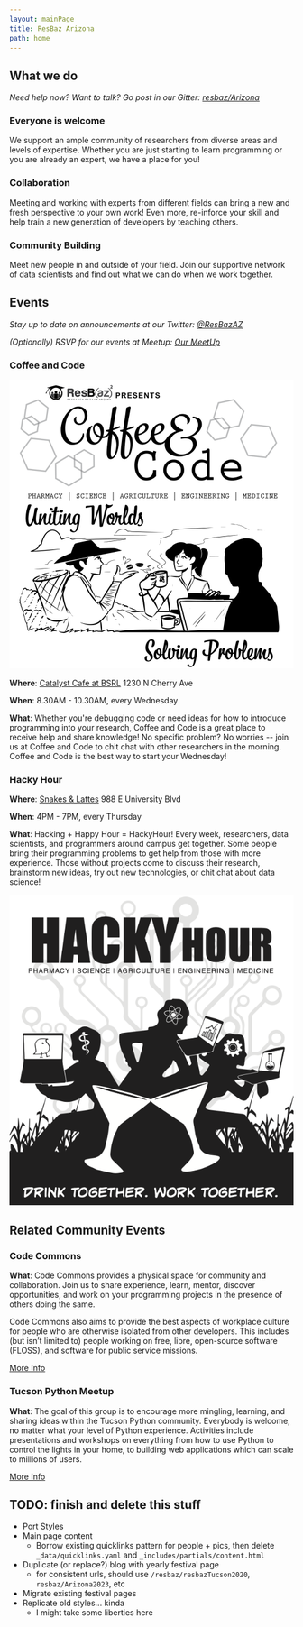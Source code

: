```yaml
---
layout: mainPage
title: ResBaz Arizona
path: home
---
```


## What we do

_Need help now? Want to talk? Go post in our Gitter: [resbaz/Arizona](https://gitter.im/resbaz/Arizona)_

### Everyone is welcome

We support an ample community of researchers from diverse areas and levels of expertise. Whether you are just starting to learn programming or you are already an expert, we have a place for you!

### Collaboration

Meeting and working with experts from different fields can bring a new and fresh perspective to your own work! Even more, re-inforce your skill and help train a new generation of developers by teaching others.

### Community Building

Meet new people in and outside of your field. Join our supportive network of data scientists and find out what we can do when we work together.

## Events

_Stay up to date on announcements at our Twitter: [@ResBazAZ](https://twitter.com/ResBazAZ)_

_(Optionally) RSVP for our events at Meetup: [Our MeetUp](https://www.meetup.com/ResBazAZ/)_

### Coffee and Code

<div class="split-section">

<div class="side-image">
  <img src="/static/img/coffeeAndCode.png">
</div>

<div>

**Where**: [Catalyst Cafe at BSRL](https://union.arizona.edu/dining/dining-by-district/north/#Catalyst%20Caf%C3%A9) 1230 N Cherry Ave

**When**: 8.30AM - 10.30AM, every Wednesday

**What**: Whether you're debugging code or need ideas for how to introduce programming into your research, Coffee and Code is a great place to receive help and share knowledge! No specific problem? No worries -- join us at Coffee and Code to chit chat with other researchers in the morning. Coffee and Code is the best way to start your Wednesday!

</div>
</div>

### Hacky Hour

<div class="split-section">

<div>

**Where**: [Snakes & Lattes](https://www.snakesandlattes.com/tucson) 988 E University Blvd

**When**: 4PM - 7PM, every Thursday

**What**: Hacking + Happy Hour = HackyHour! Every week, researchers, data scientists, and programmers around campus get together. Some people bring their programming problems to get help from those with more experience. Those without projects come to discuss their research, brainstorm new ideas, try out new technologies, or chit chat about data science!

</div>

<div class="side-image">
  <img src="/static/img/hackyHour.png">
</div>

</div>

## Related Community Events

### Code Commons

**What**: Code Commons provides a physical space for community and collaboration. Join us to share experience, learn, mentor, discover opportunities, and work on your programming projects in the presence of others doing the same.

Code Commons also aims to provide the best aspects of workplace culture for people who are otherwise isolated from other developers. This includes (but isn’t limited to) people working on free, libre, open-source software (FLOSS), and software for public service missions.

[More Info](https://codecommons.net/)

### Tucson Python Meetup

**What**: The goal of this group is to encourage more mingling, learning, and sharing ideas within the Tucson Python community. Everybody is welcome, no matter what your level of Python experience. Activities include presentations and workshops on everything from how to use Python to control the lights in your home, to building web applications which can scale to millions of users.

[More Info](https://www.meetup.com/Tucson-Python-Meetup/)

## TODO: finish and delete this stuff

- Port Styles
- Main page content
  - Borrow existing quicklinks pattern for people + pics, then delete `_data/quicklinks.yaml` and `_includes/partials/content.html`
- Duplicate (or replace?) blog with yearly festival page
  - for consistent urls, should use `/resbaz/resbazTucson2020`, `resbaz/Arizona2023`, etc
- Migrate existing festival pages
- Replicate old styles... kinda
  - I might take some liberties here
